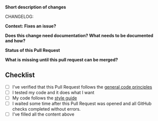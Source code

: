 <!-- Thank you for working on Jamulus and opening a Pull Request! Please fill the following to make the review process straightforward -->

**Short description of changes**
<!-- Explain what your PR does -->

CHANGELOG: <!-- Insert a short, end-user understandable sentence in past tense right here, e.g.: Client: Fixed crash when clicking the connect button too fast -->

**Context: Fixes an issue?**
<!-- If this fixes an issue, please write Fixes: <issue number here>; if not, please give your PR a context. -->

**Does this change need documentation? What needs to be documented and how?**
<!-- Most new features should be documented on the website: https://github.com/jamulussoftware/jamuluswebsite/ If you have a proposal what to document, feel free to open a draft PR on the website repo -->

**Status of this Pull Request**
<!-- This might be edited by maintainers. -->
<!-- Proof of concept (not to be merged soon); Working implementation; ... -->

**What is missing until this pull request can be merged?**
<!-- Does it still need more testing; ... -->

## Checklist
<!-- Please tick the check boxes when done by replacing the space by an x, e.g. [x]. -->
- [ ] I've verified that this Pull Request follows the [general code principles](https://github.com/jamulussoftware/jamulus/blob/master/CONTRIBUTING.md#jamulus-projectsource-code-general-principles)
- [ ] I tested my code and it does what I want
- [ ] My code follows the [style guide](https://github.com/jamulussoftware/jamulus/blob/master/CONTRIBUTING.md#source-code-consistency) <!-- You can also check if your code passes clang-format -->
- [ ] I waited some time after this Pull Request was opened and all GitHub checks completed without errors. <!-- GitHub doesn't run these checks for new contributors automatically. -->
- [ ] I've filled all the content above
